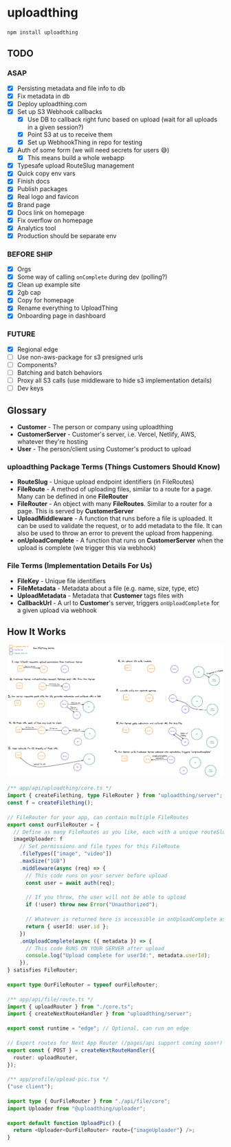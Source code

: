 # uploadthing

`npm install uploadthing`

## TODO

### ASAP

- [x] Persisting metadata and file info to db
- [x] Fix metadata in db
- [x] Deploy uploadthing.com
- [x] Set up S3 Webhook callbacks
  - [x] Use DB to callback right func based on upload (wait for all uploads in a given session?)
  - [x] Point S3 at us to receive them
  - [x] Set up WebhookThing in repo for testing
- [x] Auth of some form (we will need secrets for users 😅)
  - [x] This means build a whole webapp
- [x] Typesafe upload RouteSlug management
- [x] Quick copy env vars
- [x] Finish docs
- [x] Publish packages
- [x] Real logo and favicon
- [x] Brand page
- [x] Docs link on homepage
- [x] Fix overflow on homepage
- [x] Analytics tool
- [x] Production should be separate env

### BEFORE SHIP

- [x] Orgs
- [x] Some way of calling `onComplete` during dev (polling?)
- [x] Clean up example site
- [x] 2gb cap
- [x] Copy for homepage
- [x] Rename everything to UploadThing
- [x] Onboarding page in dashboard

### FUTURE

- [x] Regional edge
- [ ] Use non-aws-package for s3 presigned urls
- [ ] Components?
- [ ] Batching and batch behaviors
- [ ] Proxy all S3 calls (use middleware to hide s3 implementation details)
- [ ] Dev keys

## Glossary

- **Customer** - The person or company using uploadthing
- **CustomerServer** - Customer's server, i.e. Vercel, Netlify, AWS, whatever they're hosting
- **User** - The person/client using Customer's product to upload

### uploadthing Package Terms (Things Customers Should Know)

- **RouteSlug** - Unique upload endpoint identifiers (in FileRoutes)
- **FileRoute** - A method of uploading files, similar to a route for a page. Many can be defined in one **FileRouter**
- **FileRouter** - An object with many **FileRoutes**. Similar to a router for a page. This is served by **CustomerServer**
- **UploadMiddleware** - A function that runs before a file is uploaded. It can be used to validate the request, or to add metadata to the file. It can also be used to throw an error to prevent the upload from happening.
- **onUploadComplete** - A function that runs on **CustomerServer** when the upload is complete (we trigger this via webhook)

### File Terms (Implementation Details For Us)

- **FileKey** - Unique file identifiers
- **FileMetadata** - Metadata about a file (e.g. name, size, type, etc)
- **UploadMetadata** - Metadata that **Customer** tags files with
- **CallbackUrl** - A url to **Customer**'s server, triggers `onUploadComplete` for a given upload via webhook

## How It Works

![How It Works](./assets/Diagram.png)

```ts
/** app/api/uploadthing/core.ts */
import { createFilething, type FileRouter } from "uploadthing/server";
const f = createFilething();

// FileRouter for your app, can contain multiple FileRoutes
export const ourFileRouter = {
  // Define as many FileRoutes as you like, each with a unique routeSlug
  imageUploader: f
    // Set permissions and file types for this FileRoute
    .fileTypes(["image", "video"])
    .maxSize("1GB")
    .middleware(async (req) => {
      // This code runs on your server before upload
      const user = await auth(req);

      // If you throw, the user will not be able to upload
      if (!user) throw new Error("Unauthorized");

      // Whatever is returned here is accessible in onUploadComplete as `metadata`
      return { userId: user.id };
    })
    .onUploadComplete(async ({ metadata }) => {
      // This code RUNS ON YOUR SERVER after upload
      console.log("Upload complete for userId:", metadata.userId);
    }),
} satisfies FileRouter;

export type OurFileRouter = typeof ourFileRouter;

/** app/api/file/route.ts */
import { uploadRouter } from "./core.ts";
import { createNextRouteHandler } from "uploadthing/server";

export const runtime = "edge"; // Optional, can run on edge

// Export routes for Next App Router (/pages/api support coming soon!)
export const { POST } = createNextRouteHandler({
  router: uploadRouter,
});

/** app/profile/upload-pic.tsx */
("use client");

import type { OurFileRouter } from "./api/file/core";
import Uploader from "@uploadthing/uploader";

export default function UploadPic() {
  return <Uploader<OurFileRouter> route={"imageUploader"} />;
}
```
